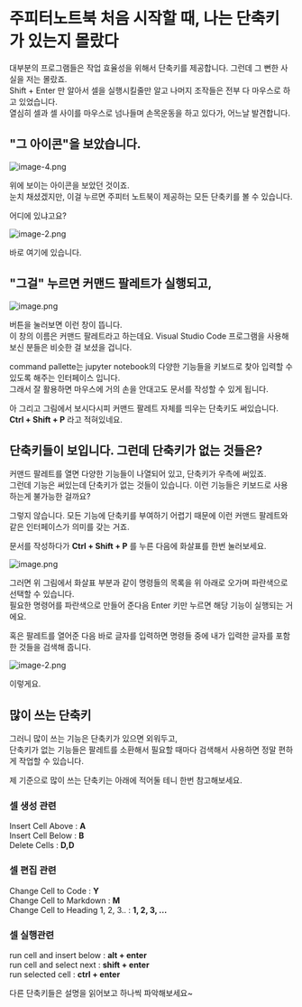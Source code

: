# 주피터노트북 처음 시작할 때, 나는 단축키가 있는지 몰랐다

대부분의 프로그램들은 작업 효율성을 위해서 단축키를 제공합니다. 그런데 그 뻔한 사실을 저는 몰랐죠.  
Shift + Enter 만 알아서 셀을 실행시킬줄만 알고 나머지 조작들은 전부 다 마우스로 하고 있었습니다.  
열심히 셀과 셀 사이를 마우스로 넘나들며 손목운동을 하고 있다가, 어느날 발견합니다.

## "그 아이콘"을 보았습니다.

![image-4.png](attachment:image-4.png)

위에 보이는 아이콘을 보았던 것이죠.  
눈치 채셨겠지만, 이걸 누르면 주피터 노트북이 제공하는 모든 단축키를 볼 수 있습니다.  

어디에 있냐고요?  

![image-2.png](attachment:image-2.png)

바로 여기에 있습니다.

## "그걸" 누르면 커맨드 팔레트가 실행되고,

![image.png](attachment:image.png)

버튼을 눌러보면 이런 창이 뜹니다.  
이 창의 이름은 커맨드 팔레트라고 하는데요. Visual Studio Code 프로그램을 사용해보신 분들은 비슷한 걸 보셨을 겁니다.  

command pallette는 jupyter notebook의 다양한 기능들을 키보드로 찾아 입력할 수 있도록 해주는 인터페이스 입니다.  
그래서 잘 활용하면 마우스에 거의 손을 안대고도 문서를 작성할 수 있게 됩니다.

아 그리고 그림에서 보시다시피 커맨드 팔레트 자체를 띄우는 단축키도 써있습니다.
**Ctrl + Shift + P** 라고 적혀있네요.

## 단축키들이 보입니다. 그런데 단축키가 없는 것들은?

커맨드 팔레트를 열면 다양한 기능들이 나열되어 있고, 단축키가 우측에 써있죠.  
그런데 기능은 써있는데 단축키가 없는 것들이 있습니다. 이런 기능들은 키보드로 사용하는게 불가능한 걸까요?  

그렇지 않습니다. 모든 기능에 단축키를 부여하기 어렵기 때문에 이런 커맨드 팔레트와 같은 인터페이스가 의미를 갖는 거죠.  

문서를 작성하다가 **Ctrl + Shift + P** 를 누른 다음에 화살표를 한번 눌러보세요.

![image.png](attachment:image.png)

그러면 위 그림에서 화살표 부분과 같이 명령들의 목록을 위 아래로 오가며 파란색으로 선택할 수 있습니다.  
필요한 명령어를 파란색으로 만들어 준다음 Enter 키만 누르면 해당 기능이 실행되는 거에요.  

혹은 팔레트를 열어준 다음 바로 글자를 입력하면 명령들 중에 내가 입력한 글자를 포함한 것들을 검색해 줍니다.  

![image-2.png](attachment:image-2.png)  

이렇게요.

## 많이 쓰는 단축키

그러니 많이 쓰는 기능은 단축키가 있으면 외워두고,  
단축키가 없는 기능들은 팔레트를 소환해서 필요할 때마다 검색해서 사용하면 정말 편하게 작업할 수 있습니다.

제 기준으로 많이 쓰는 단축키는 아래에 적어둘 테니 한번 참고해보세요.

### 셀 생성 관련

Insert Cell Above : **A**  
Insert Cell Below : **B**  
Delete Cells : **D,D**

### 셀 편집 관련

Change Cell to Code : **Y**  
Change Cell to Markdown : **M**  
Change Cell to Heading 1, 2, 3.. : **1, 2, 3, ...**  

### 셀 실행관련

run cell and insert below : **alt + enter**  
run cell and select next : **shift + enter**  
run selected cell : **ctrl + enter**

다른 단축키들은 설명을 읽어보고 하나씩 파악해보세요~
